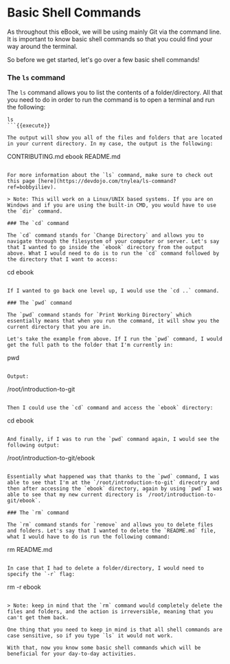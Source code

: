 # Basic Shell Commands

As throughout this eBook, we will be using mainly Git via the command line. It is important to know basic shell commands so that you could find your way around the terminal.

So before we get started, let's go over a few basic shell commands!

### The `ls` command

The `ls` command allows you to list the contents of a folder/directory. All that you need to do in order to run the command is to open a terminal and run the following:

```
ls
```{{execute}}

The output will show you all of the files and folders that are located in your current directory. In my case, the output is the following:

```
CONTRIBUTING.md ebook README.md
```

For more information about the `ls` command, make sure to check out this page [here](https://devdojo.com/tnylea/ls-command?ref=bobbyiliev).

> Note: This will work on a Linux/UNIX based systems. If you are on Windows and if you are using the built-in CMD, you would have to use the `dir` command.

### The `cd` command

The `cd` command stands for `Change Directory` and allows you to navigate through the filesystem of your computer or server. Let's say that I wanted to go inside the `ebook` directory from the output above. What I would need to do is to run the `cd` command followed by the directory that I want to access:

```
cd ebook
```{{execute}}{{execute}}

If I wanted to go back one level up, I would use the `cd ..` command.

### The `pwd` command

The `pwd` command stands for `Print Working Directory` which essentially means that when you run the command, it will show you the current directory that you are in.

Let's take the example from above. If I run the `pwd` command, I would get the full path to the folder that I'm currently in:

```
pwd
```{{execute}}

Output:

```
/root/introduction-to-git
```

Then I could use the `cd` command and access the `ebook` directory:

```
cd ebook
```{{execute}}

And finally, if I was to run the `pwd` command again, I would see the following output:

```
/root/introduction-to-git/ebook
```

Essentially what happened was that thanks to the `pwd` command, I was able to see that I'm at the `/root/introduction-to-git` direcotry and then after accessing the `ebook` directory, again by using `pwd` I was able to see that my new current directory is `/root/introduction-to-git/ebook`.

### The `rm` command

The `rm` command stands for `remove` and allows you to delete files and folders. Let's say that I wanted to delete the `README.md` file, what I would have to do is run the following command:

```
rm README.md
```{{execute}}

In case that I had to delete a folder/directory, I would need to specify the `-r` flag:

```
rm -r ebook
```{{execute}}

> Note: keep in mind that the `rm` command would completely delete the files and folders, and the action is irreversible, meaning that you can't get them back.

One thing that you need to keep in mind is that all shell commands are case sensitive, so if you type `ls` it would not work.

With that, now you know some basic shell commands which will be beneficial for your day-to-day activities.
